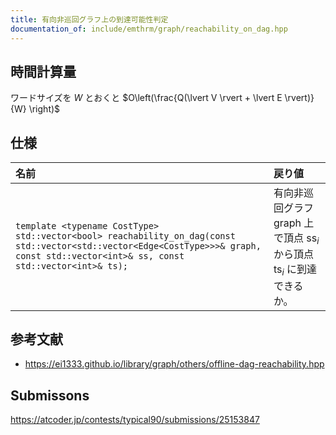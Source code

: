 ```yaml
---
title: 有向非巡回グラフ上の到達可能性判定
documentation_of: include/emthrm/graph/reachability_on_dag.hpp
---
```



## 時間計算量

ワードサイズを $W$ とおくと $O\left(\frac{Q(\lvert V \rvert + \lvert E \rvert)}{W} \right)$


## 仕様

|名前|戻り値|
|:--|:--|
|`template <typename CostType>`<br>`std::vector<bool> reachability_on_dag(const std::vector<std::vector<Edge<CostType>>>& graph, const std::vector<int>& ss, const std::vector<int>& ts);`|有向非巡回グラフ $\mathrm{graph}$ 上で頂点 $\mathrm{ss}_i$ から頂点 $\mathrm{ts}_i$ に到達できるか。|


## 参考文献

- https://ei1333.github.io/library/graph/others/offline-dag-reachability.hpp


## Submissons

https://atcoder.jp/contests/typical90/submissions/25153847
